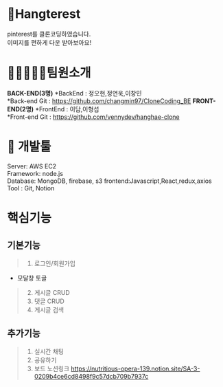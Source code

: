 # 👋Hangterest
pinterest를 클론코딩하였습니다.  
이미지를 편하게 다운 받아보아요!  

# 👨🏻‍🤝‍👨🏻팀원소개
**BACK-END(3명)**
*BackEnd : 정오현,정연욱,이창민  
*Back-end Git : https://github.com/changmin97/CloneCoding_BE 
**FRONT-END(2명)**
*FrontEnd : 이담,이형섭  
*Front-end Git : https://github.com/vennydev/hanghae-clone

# 🔨 개발툴
Server: AWS EC2  
Framework: node.js  
Database: MongoDB, firebase, s3 
frontend:Javascript,React,redux,axios  
Tool : Git, Notion  

# 핵심기능

## 기본기능
> 1.  로그인/회원가입
- 모달창 토글
> 2.  게시글 CRUD
> 3.  댓글 CRUD
> 4.  게시글 검색
## 추가기능
> 1.  실시간 채팅
> 2.  공유하기
> 3.  보드
노션링크
https://nutritious-opera-139.notion.site/SA-3-0209b4ce6cd8498f9c57dcb709b7937c